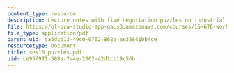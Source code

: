 ```yaml
---
content_type: resource
description: Lecture notes with five negotiation puzzles on industrial relations.
file: https://ol-ocw-studio-app-qa.s3.amazonaws.com/courses/15-676-work-employment-and-industrial-relations-theory-spring-2008/ce95f971588a7a4e206242d1cb19c56b_ses10_puzzles.pdf
file_type: application/pdf
parent_uid: da5dcd13-49c0-0762-862a-ae35841bb4ce
resourcetype: Document
title: ses10_puzzles.pdf
uid: ce95f971-588a-7a4e-2062-42d1cb19c56b
---
```

